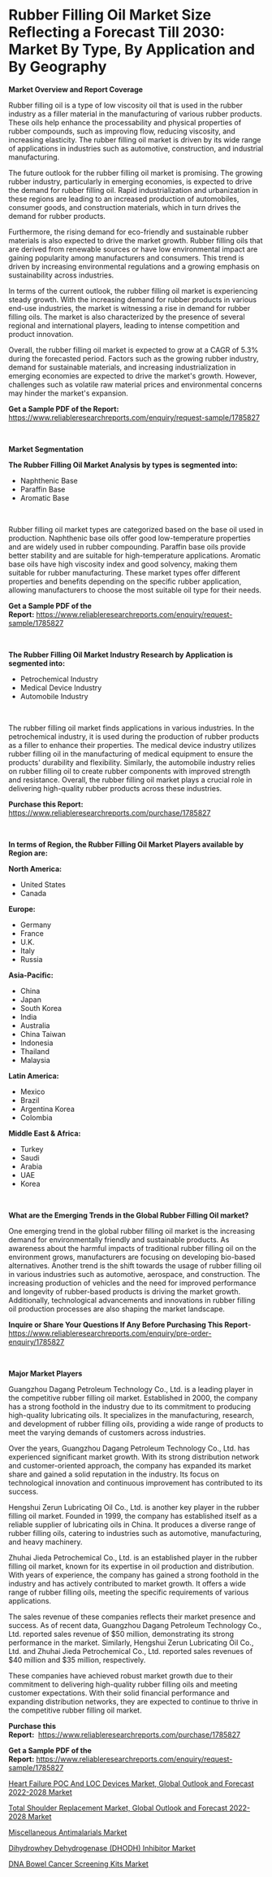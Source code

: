 <p><h1>Rubber Filling Oil Market Size Reflecting a Forecast Till 2030: Market By Type, By Application and By Geography</h1></p><p><strong>Market Overview and Report Coverage</strong></p>
<p><p>Rubber filling oil is a type of low viscosity oil that is used in the rubber industry as a filler material in the manufacturing of various rubber products. These oils help enhance the processability and physical properties of rubber compounds, such as improving flow, reducing viscosity, and increasing elasticity. The rubber filling oil market is driven by its wide range of applications in industries such as automotive, construction, and industrial manufacturing.</p><p>The future outlook for the rubber filling oil market is promising. The growing rubber industry, particularly in emerging economies, is expected to drive the demand for rubber filling oil. Rapid industrialization and urbanization in these regions are leading to an increased production of automobiles, consumer goods, and construction materials, which in turn drives the demand for rubber products.</p><p>Furthermore, the rising demand for eco-friendly and sustainable rubber materials is also expected to drive the market growth. Rubber filling oils that are derived from renewable sources or have low environmental impact are gaining popularity among manufacturers and consumers. This trend is driven by increasing environmental regulations and a growing emphasis on sustainability across industries.</p><p>In terms of the current outlook, the rubber filling oil market is experiencing steady growth. With the increasing demand for rubber products in various end-use industries, the market is witnessing a rise in demand for rubber filling oils. The market is also characterized by the presence of several regional and international players, leading to intense competition and product innovation.</p><p>Overall, the rubber filling oil market is expected to grow at a CAGR of 5.3% during the forecasted period. Factors such as the growing rubber industry, demand for sustainable materials, and increasing industrialization in emerging economies are expected to drive the market's growth. However, challenges such as volatile raw material prices and environmental concerns may hinder the market's expansion.</p></p>
<p><strong>Get a Sample PDF of the Report:</strong> <a href="https://www.reliableresearchreports.com/enquiry/request-sample/1785827">https://www.reliableresearchreports.com/enquiry/request-sample/1785827</a></p>
<p>&nbsp;</p>
<p><strong>Market Segmentation</strong></p>
<p><strong>The Rubber Filling Oil Market Analysis by types is segmented into:</strong></p>
<p><ul><li>Naphthenic Base</li><li>Paraffin Base</li><li>Aromatic Base</li></ul></p>
<p>&nbsp;</p>
<p><p>Rubber filling oil market types are categorized based on the base oil used in production. Naphthenic base oils offer good low-temperature properties and are widely used in rubber compounding. Paraffin base oils provide better stability and are suitable for high-temperature applications. Aromatic base oils have high viscosity index and good solvency, making them suitable for rubber manufacturing. These market types offer different properties and benefits depending on the specific rubber application, allowing manufacturers to choose the most suitable oil type for their needs.</p></p>
<p><strong>Get a Sample PDF of the Report:</strong>&nbsp;<a href="https://www.reliableresearchreports.com/enquiry/request-sample/1785827">https://www.reliableresearchreports.com/enquiry/request-sample/1785827</a></p>
<p>&nbsp;</p>
<p><strong>The Rubber Filling Oil Market Industry Research by Application is segmented into:</strong></p>
<p><ul><li>Petrochemical Industry</li><li>Medical Device Industry</li><li>Automobile Industry</li></ul></p>
<p>&nbsp;</p>
<p><p>The rubber filling oil market finds applications in various industries. In the petrochemical industry, it is used during the production of rubber products as a filler to enhance their properties. The medical device industry utilizes rubber filling oil in the manufacturing of medical equipment to ensure the products' durability and flexibility. Similarly, the automobile industry relies on rubber filling oil to create rubber components with improved strength and resistance. Overall, the rubber filling oil market plays a crucial role in delivering high-quality rubber products across these industries.</p></p>
<p><strong>Purchase this Report:</strong>&nbsp; <a href="https://www.reliableresearchreports.com/purchase/1785827">https://www.reliableresearchreports.com/purchase/1785827</a></p>
<p>&nbsp;</p>
<p><strong>In terms of Region, the Rubber Filling Oil Market Players available by Region are:</strong></p>
<p>
    <p> <strong> North America: </strong>
        <ul>
            <li>United States</li>
            <li>Canada</li>
        </ul>
        </p> 
    <p> <strong> Europe: </strong>
        <ul>
            <li>Germany</li>
            <li>France</li>
            <li>U.K.</li>
            <li>Italy</li>
            <li>Russia</li>
        </ul>
        </p> 
    <p> <strong> Asia-Pacific: </strong>
        <ul>
            <li>China</li>
            <li>Japan</li>
            <li>South Korea</li>
            <li>India</li>
            <li>Australia</li>
            <li>China Taiwan</li>
            <li>Indonesia</li>
            <li>Thailand</li>
            <li>Malaysia</li>
        </ul>
        </p> 
    <p> <strong> Latin America: </strong>
        <ul>
            <li>Mexico</li>
            <li>Brazil</li>
            <li>Argentina Korea</li>
            <li>Colombia</li>
        </ul>
        </p> 
    <p> <strong> Middle East & Africa: </strong>
        <ul>
            <li>Turkey</li>
            <li>Saudi</li>
            <li>Arabia</li>
            <li>UAE</li>
            <li>Korea</li>
        </ul>
    </p>
    </p>
<p>&nbsp;</p>
<p><strong>What are the Emerging Trends in the Global Rubber Filling Oil market?</strong></p>
<p><p>One emerging trend in the global rubber filling oil market is the increasing demand for environmentally friendly and sustainable products. As awareness about the harmful impacts of traditional rubber filling oil on the environment grows, manufacturers are focusing on developing bio-based alternatives. Another trend is the shift towards the usage of rubber filling oil in various industries such as automotive, aerospace, and construction. The increasing production of vehicles and the need for improved performance and longevity of rubber-based products is driving the market growth. Additionally, technological advancements and innovations in rubber filling oil production processes are also shaping the market landscape.</p></p>
<p><strong>Inquire or Share Your Questions If Any Before Purchasing This Report</strong>- <a href="https://www.reliableresearchreports.com/enquiry/pre-order-enquiry/1785827">https://www.reliableresearchreports.com/enquiry/pre-order-enquiry/1785827</a></p>
<p>&nbsp;</p>
<p><strong>Major Market Players</strong></p>
<p><p>Guangzhou Dagang Petroleum Technology Co., Ltd. is a leading player in the competitive rubber filling oil market. Established in 2000, the company has a strong foothold in the industry due to its commitment to producing high-quality lubricating oils. It specializes in the manufacturing, research, and development of rubber filling oils, providing a wide range of products to meet the varying demands of customers across industries.</p><p>Over the years, Guangzhou Dagang Petroleum Technology Co., Ltd. has experienced significant market growth. With its strong distribution network and customer-oriented approach, the company has expanded its market share and gained a solid reputation in the industry. Its focus on technological innovation and continuous improvement has contributed to its success.</p><p>Hengshui Zerun Lubricating Oil Co., Ltd. is another key player in the rubber filling oil market. Founded in 1999, the company has established itself as a reliable supplier of lubricating oils in China. It produces a diverse range of rubber filling oils, catering to industries such as automotive, manufacturing, and heavy machinery.</p><p>Zhuhai Jieda Petrochemical Co., Ltd. is an established player in the rubber filling oil market, known for its expertise in oil production and distribution. With years of experience, the company has gained a strong foothold in the industry and has actively contributed to market growth. It offers a wide range of rubber filling oils, meeting the specific requirements of various applications.</p><p>The sales revenue of these companies reflects their market presence and success. As of recent data, Guangzhou Dagang Petroleum Technology Co., Ltd. reported sales revenue of $50 million, demonstrating its strong performance in the market. Similarly, Hengshui Zerun Lubricating Oil Co., Ltd. and Zhuhai Jieda Petrochemical Co., Ltd. reported sales revenues of $40 million and $35 million, respectively.</p><p>These companies have achieved robust market growth due to their commitment to delivering high-quality rubber filling oils and meeting customer expectations. With their solid financial performance and expanding distribution networks, they are expected to continue to thrive in the competitive rubber filling oil market.</p></p>
<p><strong>Purchase this Report:</strong>&nbsp;&nbsp;<a href="https://www.reliableresearchreports.com/purchase/1785827">https://www.reliableresearchreports.com/purchase/1785827</a></p>
<p></p>
<p><strong>Get a Sample PDF of the Report:</strong>&nbsp;<a href="https://www.reliableresearchreports.com/enquiry/request-sample/1785827">https://www.reliableresearchreports.com/enquiry/request-sample/1785827</a></p>
<p><p><a href="https://medium.com/@yvettelesch/heart-failure-poc-and-loc-devices-market-global-outlook-and-forecast-2022-2028-market-the-key-to-5b61e05d3249">Heart Failure POC And LOC Devices Market, Global Outlook and Forecast 2022-2028 Market</a></p><p><a href="https://medium.com/@luispacocha/total-shoulder-replacement-market-global-outlook-and-forecast-2022-2028-market-furnishes-5348efd3547d">Total Shoulder Replacement Market, Global Outlook and Forecast 2022-2028 Market</a></p><p><a href="https://www.linkedin.com/pulse/miscellaneous-antimalarials-market-size-share-amp-trends/">Miscellaneous Antimalarials Market</a></p><p><a href="https://www.linkedin.com/pulse/dihydrowhey-dehydrogenase-dhodh-inhibitor-market-challenges/">Dihydrowhey Dehydrogenase (DHODH) Inhibitor Market</a></p><p><a href="https://www.linkedin.com/pulse/dna-bowel-cancer-screening-kits-market-size-growth-forecast/">DNA Bowel Cancer Screening Kits Market</a></p></p>